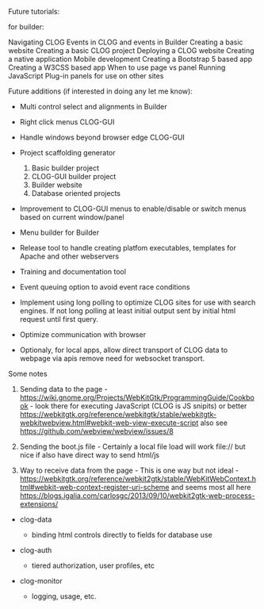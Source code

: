 Future tutorials:

for builder:

Navigating CLOG
Events in CLOG and events in Builder
Creating a basic website
Creating a basic CLOG project
Deploying a CLOG website
Creating a native application
Mobile development
Creating a Bootstrap 5 based app
Creating a W3CSS based app
When to use page vs panel
Running JavaScript
Plug-in panels for use on other sites

Future additions (if interested in doing any let me know):

- Multi control select and alignments in Builder

- Right click menus CLOG-GUI

- Handle windows beyond browser edge CLOG-GUI

- Project scaffolding generator
    1) Basic builder project
    2) CLOG-GUI builder project
    3) Builder website
    4) Database oriented projects

- Improvement to CLOG-GUI menus to enable/disable or switch menus based on current window/panel

- Menu builder for Builder

- Release tool to handle creating platfom executables, templates for Apache and other webservers

- Training and documentation tool

- Event queuing option to avoid event race conditions

- Implement using long polling to optimize CLOG sites for use with
  search engines. If not long polling at least initial output sent by
  initial html request until first query.

- Optimize communication with browser

- Optionaly, for local apps, allow direct transport of CLOG data to webpage via apis
remove need for websocket transport.

Some notes
   1) Sending data to the page - https://wiki.gnome.org/Projects/WebKitGtk/ProgrammingGuide/Cookbook - look there for executing JavaScript (CLOG is JS snipits) or better https://webkitgtk.org/reference/webkitgtk/stable/webkitgtk-webkitwebview.html#webkit-web-view-execute-script  also see https://github.com/webview/webview/issues/8
   
   2) Sending the boot.js file - Certainly a local file load will work file:// but nice if also have direct way to send html/js

   3) Way to receive data from the page - This is one way but not ideal - https://webkitgtk.org/reference/webkit2gtk/stable/WebKitWebContext.html#webkit-web-context-register-uri-scheme and seems most all here https://blogs.igalia.com/carlosgc/2013/09/10/webkit2gtk-web-process-extensions/

- clog-data
  - binding html controls directly to fields for database use

- clog-auth
  - tiered authorization, user profiles, etc

- clog-monitor
  - logging, usage, etc.

